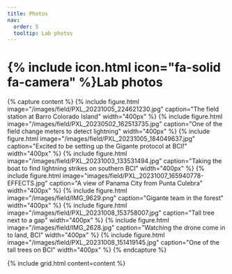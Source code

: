 ```yaml
---
title: Photos
nav:
  order: 5
  tooltip: Lab photos
---
```


# {% include icon.html icon="fa-solid fa-camera" %}Lab photos

{% capture content %}
    {%
        include figure.html
        image="/images/field/PXL_20231005_224621230.jpg"
        caption="The field station at Barro Colorado Island"
        width="400px"
    %}
    {%
        include figure.html
        image="/images/field/PXL_20230502_162513735.jpg"
        caption="One of the field change meters to detect lightning"
        width="400px"
    %}
    {%
        include figure.html
        image="/images/field/PXL_20231005_184049637.jpg"
        caption="Excited to be setting up the Gigante protocol at BCI!"
        width="400px"
    %}
    {%
        include figure.html
        image="/images/field/PXL_20231003_133531494.jpg"
        caption="Taking the boat to find lightning strikes on southern BCI"
        width="400px"
    %}
    {%
        include figure.html
        image="images/field/PXL_20231007_165940778-EFFECTS.jpg"
        caption="A view of Panama City from Punta Culebra"
        width="400px"
    %}
    {%
        include figure.html
        image="/images/field/IMG_9629.png"
        caption="Gigante team in the forest"
        width="400px"
    %}
    {%
        include figure.html
        image="/images/field/PXL_20231008_153758007.jpg"
        caption="Tall tree next to a gap"
        width="400px"
    %}
    {%
        include figure.html
        image="/images/field/IMG_2628.jpg"
        caption="Watching the drone come in to land, BCI"
        width="400px"
    %}
    {%
        include figure.html
        image="/images/field/PXL_20231008_151419145.jpg"
        caption="One of the tall trees on BCI"
        width="400px"
    %}
{% endcapture %}

{%
  include grid.html
  content=content
%}